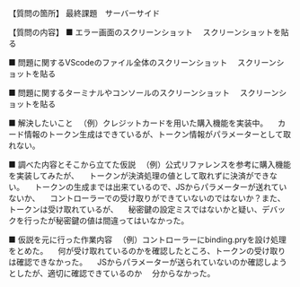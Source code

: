 【質問の箇所】
 最終課題　サーバーサイド

【質問の内容】
■ エラー画面のスクリーンショット
　スクリーンショットを貼る

■ 問題に関するVScodeのファイル全体のスクリーンショット
　スクリーンショットを貼る

■ 問題に関するターミナルやコンソールのスクリーンショット
　スクリーンショットを貼る

■ 解決したいこと
　（例）クレジットカードを用いた購入機能を実装中。
　カード情報のトークン生成はできているが、トークン情報がパラメーターとして取れない。

■ 調べた内容とそこから立てた仮説
　（例）公式リファレンスを参考に購入機能を実装してみたが、
　トークンが決済処理の値として取れずに決済ができない。
　トークンの生成までは出来ているので、JSからパラメーターが送れていないか、
　コントローラーでの受け取りができていないのではないか？また、トークンは受け取れているが、
　秘密鍵の設定ミスではないかと疑い、デバックを行ったが秘密鍵の値は間違ってはいなかった。

■ 仮説を元に行った作業内容
　（例）コントローラーにbinding.pryを設け処理をとめた。
　何が受け取れているのかを確認したところ、トークンの受け取りは確認できなかった。
　JSからパラメーターが送られていないのか確認しようとしたが、適切に確認できているのか
　分からなかった。
